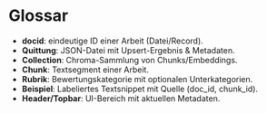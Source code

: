 # Glossar

- **docid**: eindeutige ID einer Arbeit (Datei/Record).
- **Quittung**: JSON-Datei mit Upsert-Ergebnis & Metadaten.
- **Collection**: Chroma-Sammlung von Chunks/Embeddings.
- **Chunk**: Textsegment einer Arbeit.
- **Rubrik**: Bewertungskategorie mit optionalen Unterkategorien.
- **Beispiel**: Labeliertes Textsnippet mit Quelle (doc_id, chunk_id).
- **Header/Topbar**: UI-Bereich mit aktuellen Metadaten.
